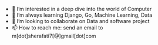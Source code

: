 <!--- - 👋 Hi, I’m Mohammad --->
- 👀 I’m interested in a deep dive into the world of Computer
- 🌱 I’m always learning Django, Go, Machine Learning, Data
- 💞️ I’m looking to collaborate on Data and software project
- 📫 How to reach me: send an email to m[dot]sherafati7[@]gmail[dot]com

<!---
herman72/herman72 is a ✨ special ✨ repository because its `README.md` (this file) appears on your GitHub profile.
You can click the Preview link to take a look at your changes.
--->
